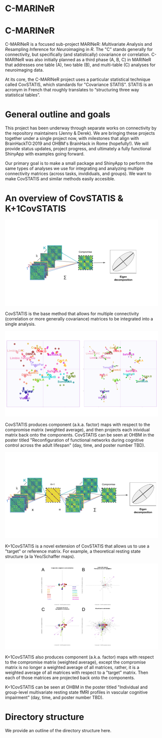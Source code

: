 C-MARINeR
================

C-MARINeR
=========

C-MARINeR is a focused sub-project MARINeR: *M*ultivariate *A*nalysis and *R*esampling *I*nference for *Ne*uroimaging in *R*. The "C" stands generally for connectivity, but specifically (and statistically) covariance or correlation. C-MARINeR was also initially planned as a third phase (A, B, C) in MARINeR that addresses one table (A), two table (B), and multi-table (C) analyses for neuroimaging data.

At its core, the C-MARINeR project uses a particular statistical technique called CovSTATIS, which standards for "Covariance STATIS". STATIS is an acronym in French that roughly translates to “structuring three way statistical tables”.

General outline and goals
=========================

This project has been underway through separate works on connectivity by the repository maintainers (Jenny & Derek). We are bringing these projects together under a single project now, with milestones that align with BrainHackTO:2019 and OHBM's BrainHack in Rome (hopefully!). We will provide status updates, project progress, and ultimately a fully functional ShinyApp with examples going forward.

Our primary goal is to make a small package and ShinyApp to perform the same types of analyses we use for integrating and analyzing multiple connectivity matrices (across tasks, invididuals, and groups). We want to make CovSTATIS and similar methods easily accesible.

An overview of CovSTATIS & K+1CovSTATIS
=======================================

![CovSTATIS steps](figures/CovSTATIS.png)

CovSTATIS is the base method that allows for multiple connectivity (correlation or more generally covariance) matrices to be integrated into a single analysis.

![CovSTATIS steps](figures/CovSTATIS_Results.png)

CovSTATIS produces component (a.k.a. factor) maps with respect to the compromise matrix (weighted average), and then projects each inividual matrix back onto the components. CovSTATIS can be seen at OHBM in the poster titled "Reconfiguration of functional networks during cognitive control across the adult lifespan" (day, time, and poster number TBD).

![CovSTATIS steps](figures/K+1CovSTATIS.png)

K+1CovSTATIS is a novel extension of CovSTATIS that allows us to use a "target" or reference matrix. For example, a theoretical resting state structure (a la Yeo/Schaffer maps).

![CovSTATIS steps](figures/K+1CovSTATIS_Results.png)

K+1CovSTATIS also produces component (a.k.a. factor) maps with respect to the compromise matrix (weighted average), except the compromise matrix is no longer a weighted average of all matrices, rather, it is a weighted average of all matrices with respect to a "target" matrix. Then each of those matrices are projected back onto the components.

K+1CovSTATIS can be seen at OHBM in the poster titled "Individual and group-level multivariate resting state fMRI profiles in vascular cognitive impairment" (day, time, and poster number TBD).

Directory structure
===================

We provide an outline of the directory structure here.

